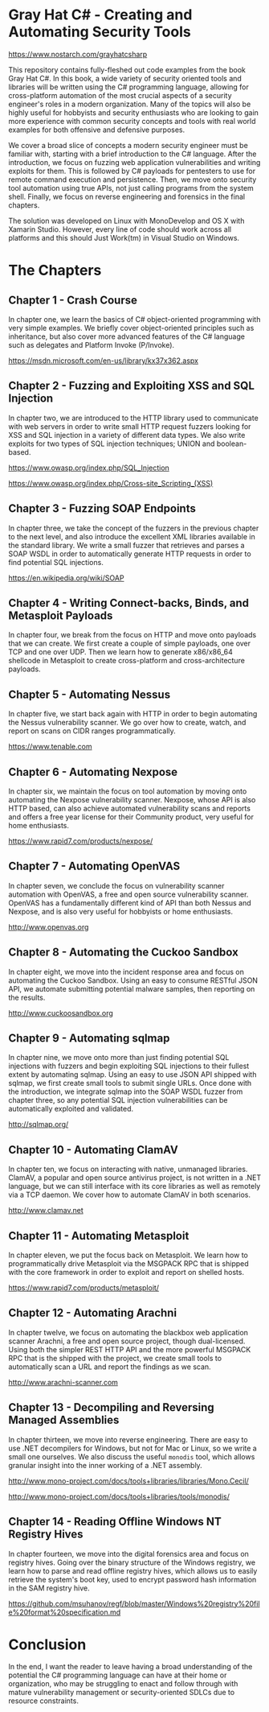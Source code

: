 Gray Hat C# - Creating and Automating Security Tools
===============

<https://www.nostarch.com/grayhatcsharp>

This repository contains fully-fleshed out code examples from the book Gray Hat
C#. In this book, a wide variety of security oriented tools and libraries will
be written using the C# programming language, allowing for cross-platform
automation of the most crucial aspects of a security engineer's roles in a
modern organization. Many of the topics will also be highly useful for hobbyists
and security enthusiasts who are looking to gain more experience with common
security concepts and tools with real world examples for both offensive and
defensive purposes.


We cover a broad slice of concepts a modern security engineer must be
familiar with, starting with a brief introduction to the C# language.
After the introduction, we focus on fuzzing web application
vulnerabilities and writing exploits for them. This is followed by C#
payloads for pentesters to use for remote command execution and
persistence. Then, we move onto security tool automation using true APIs, not
just calling programs from the system shell. Finally, we focus on
reverse engineering and forensics in the final chapters.


The solution was developed on Linux with MonoDevelop and OS X with Xamarin
Studio. However, every line of code should work across all platforms and this
should Just Work(tm) in Visual Studio on Windows.


The Chapters
====

Chapter 1 - Crash Course
--
In chapter one, we learn the basics of C# object-oriented programming with very
simple examples. We briefly cover object-oriented principles such as
inheritance, but also cover more advanced features of the C# language such as
delegates and Platform Invoke (P/Invoke).

<https://msdn.microsoft.com/en-us/library/kx37x362.aspx>

Chapter 2 - Fuzzing and Exploiting XSS and SQL Injection
--
In chapter two, we are introduced to the HTTP library used to communicate with
web servers in order to write small HTTP request fuzzers looking for XSS and SQL
injection in a variety of different data types. We also write exploits for two
types of SQL injection techniques; UNION and boolean-based.

<https://www.owasp.org/index.php/SQL_Injection>

<https://www.owasp.org/index.php/Cross-site_Scripting_(XSS)>

Chapter 3 - Fuzzing SOAP Endpoints
--
In chapter three, we take the concept of the fuzzers in the previous chapter to
the next level, and also introduce the excellent XML libraries available in the
standard library. We write a small fuzzer that retrieves and parses a SOAP WSDL
in order to automatically generate HTTP requests in order to find potential SQL
injections.

<https://en.wikipedia.org/wiki/SOAP>

Chapter 4 - Writing Connect-backs, Binds, and Metasploit Payloads
--
In chapter four, we break from the focus on HTTP and move onto payloads that we
can create. We first create a couple of simple payloads, one over TCP and one
over UDP. Then we learn how to generate x86/x86_64 shellcode in Metasploit to
create cross-platform and cross-architecture payloads.

Chapter 5 - Automating Nessus
--
In chapter five, we start back again with HTTP in order to begin automating the
Nessus vulnerability scanner. We go over how to create, watch, and report on
scans on CIDR ranges programmatically.

<https://www.tenable.com>

Chapter 6 - Automating Nexpose
--
In chapter six, we maintain the focus on tool automation by moving onto
automating the Nexpose vulnerability scanner. Nexpose, whose API is also HTTP
based, can also achieve automated vulnerability scans and reports and offers a
free year license for their Community product, very useful for home enthusiasts.

<https://www.rapid7.com/products/nexpose/>

Chapter 7 - Automating OpenVAS
--
In chapter seven, we conclude the focus on vulnerability scanner automation with
OpenVAS, a free and open source vulnerability scanner. OpenVAS has a fundamentally
different kind of API than both Nessus and Nexpose, and is also very useful for
hobbyists or home enthusiasts.

<http://www.openvas.org>

Chapter 8 - Automating the Cuckoo Sandbox
--
In chapter eight, we move into the incident response area and focus on automating
the Cuckoo Sandbox. Using an easy to consume RESTful JSON API, we automate
submitting potential malware samples, then reporting on the results.

<http://www.cuckoosandbox.org>

Chapter 9 - Automating sqlmap
--
In chapter nine, we move onto more than just finding potential SQL injections with
fuzzers and begin exploiting SQL injections to their fullest extent by automating
sqlmap. Using an easy to use JSON API shipped with sqlmap, we first create small
tools to submit single URLs. Once done with the introduction, we integrate sqlmap
into the SOAP WSDL fuzzer from chapter three, so any potential SQL injection
vulnerabilities can be automatically exploited and validated.

<http://sqlmap.org/>

Chapter 10 - Automating ClamAV
--
In chapter ten, we focus on interacting with native, unmanaged libraries. ClamAV,
a popular and open source antivirus project, is not written in a .NET language, but
we can still interface with its core libraries as well as remotely via a TCP daemon.
We cover how to automate ClamAV in both scenarios.

<http://www.clamav.net>

Chapter 11 - Automating Metasploit
--
In chapter eleven, we put the focus back on Metasploit. We learn how to
programmatically drive Metasploit via the MSGPACK RPC that is shipped with the core
framework in order to exploit and report on shelled hosts.

<https://www.rapid7.com/products/metasploit/>

Chapter 12 - Automating Arachni
--
In chapter twelve, we focus on automating the blackbox web application scanner
Arachni, a free and open source project, though dual-licensed. Using both the
simpler REST HTTP API and the more powerful MSGPACK RPC that is the shipped
with the project, we create small tools to automatically scan a URL and report
the findings as we scan.

<http://www.arachni-scanner.com>

Chapter 13 - Decompiling and Reversing Managed Assemblies
--
In chapter thirteen, we move into reverse engineering. There are easy to use .NET
decompilers for Windows, but not for Mac or Linux, so we write a small one
ourselves. We also discuss the useful ```monodis``` tool, which allows granular
insight into the inner working of a .NET assembly.

<http://www.mono-project.com/docs/tools+libraries/libraries/Mono.Cecil/>

<http://www.mono-project.com/docs/tools+libraries/tools/monodis/>

Chapter 14 - Reading Offline Windows NT Registry Hives
--
In chapter fourteen, we move into the digital forensics area and focus on registry
hives. Going over the binary structure of the Windows registry, we learn how to
parse and read offline registry hives, which allows us to easily retrieve the
system's boot key, used to encrypt password hash information in the SAM registry
hive.

<https://github.com/msuhanov/regf/blob/master/Windows%20registry%20file%20format%20specification.md>

Conclusion
==
In the end, I want the reader to leave having a broad understanding of the
potential the C# programming language can have at their home or organization, who
may be struggling to enact and follow through with mature vulnerability management
or security-oriented SDLCs due to resource constraints.
